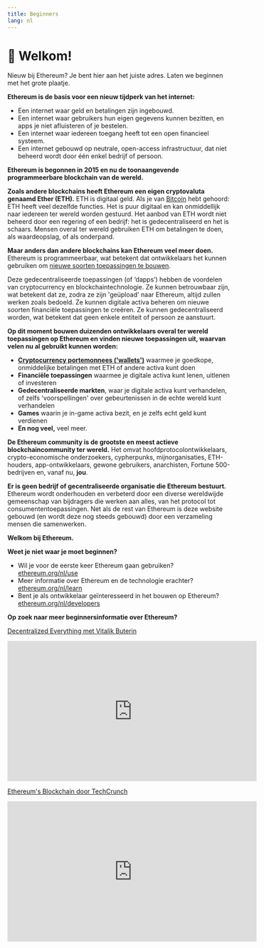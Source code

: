 ```yaml
---
title: Beginners
lang: nl
---
```


# :wave: Welkom!

Nieuw bij Ethereum? Je bent hier aan het juiste adres. Laten we beginnen met het grote plaatje.

**Ethereum is de basis voor een nieuw tijdperk van het internet:**

- Een internet waar geld en betalingen zijn ingebouwd.
- Een internet waar gebruikers hun eigen gegevens kunnen bezitten, en apps je niet afluisteren of je bestelen.
- Een internet waar iedereen toegang heeft tot een open financieel systeem.
- Een internet gebouwd op neutrale, open-access infrastructuur, dat niet beheerd wordt door één enkel bedrijf of persoon.

**Ethereum is begonnen in 2015 en nu de toonaangevende programmeerbare blockchain van de wereld.**

**Zoals andere blockchains heeft Ethereum een eigen cryptovaluta genaamd Ether (ETH).** ETH is digitaal geld. Als je van [Bitcoin](http://bitcoin.org/) hebt gehoord: ETH heeft veel dezelfde functies. Het is puur digitaal en kan onmiddellijk naar iedereen ter wereld worden gestuurd. Het aanbod van ETH wordt niet beheerd door een regering of een bedrijf: het is gedecentraliseerd en het is schaars. Mensen overal ter wereld gebruiken ETH om betalingen te doen, als waardeopslag, of als onderpand.

**Maar anders dan andere blockchains kan Ethereum veel meer doen.** Ethereum is programmeerbaar, wat betekent dat ontwikkelaars het kunnen gebruiken om [nieuwe soorten toepassingen te bouwen](/nl/use/#1-use-an-application-built-on-ethereum/).

Deze gedecentraliseerde toepassingen (of ‘dapps’) hebben de voordelen van cryptocurrency en blockchaintechnologie. Ze kunnen betrouwbaar zijn, wat betekent dat ze, zodra ze zijn 'geüpload' naar Ethereum, altijd zullen werken zoals bedoeld. Ze kunnen digitale activa beheren om nieuwe soorten financiële toepassingen te creëren. Ze kunnen gedecentraliseerd worden, wat betekent dat geen enkele entiteit of persoon ze aanstuurt.

**Op dit moment bouwen duizenden ontwikkelaars overal ter wereld toepassingen op Ethereum en vinden nieuwe toepassingen uit, waarvan velen nu al gebruikt kunnen worden:**

- [**Cryptocurrency portemonnees ('wallets')**](/nl/use/#3-what-is-a-wallet-and-which-one-should-i-use/) waarmee je goedkope, onmiddelijke betalingen met ETH of andere activa kunt doen
- **Financiële toepassingen** waarmee je digitale activa kunt lenen, uitlenen of investeren
- **Gedecentraliseerde markten**, waar je digitale activa kunt verhandelen, of zelfs 'voorspellingen' over gebeurtenissen in de echte wereld kunt verhandelen
- **Games** waarin je in-game activa bezit, en je zelfs echt geld kunt verdienen
- **En nog veel,** veel meer.

**De Ethereum community is de grootste en meest actieve blockchaincommunity ter wereld.** Het omvat hoofdprotocolontwikkelaars, crypto-economische onderzoekers, cypherpunks, mijnorganisaties, ETH-houders, app-ontwikkelaars, gewone gebruikers, anarchisten, Fortune 500-bedrijven en, vanaf nu, **jou**.

**Er is geen bedrijf of gecentraliseerde organisatie die Ethereum bestuurt.** Ethereum wordt onderhouden en verbeterd door een diverse wereldwijde gemeenschap van bijdragers die werken aan alles, van het protocol tot consumententoepassingen. Net als de rest van Ethereum is deze website gebouwd (en wordt deze nog steeds gebouwd) door een verzameling mensen die samenwerken.

**Welkom bij Ethereum.**

**Weet je niet waar je moet beginnen?**

- Wil je voor de eerste keer Ethereum gaan gebruiken? [ethereum.org/nl/use](/nl/use/)
- Meer informatie over Ethereum en de technologie erachter? [ethereum.org/nl/learn](/nl/learn/)
- Bent je als ontwikkelaar geïnteresseerd in het bouwen op Ethereum? [ethereum.org/nl/developers](/nl/developers/)

**Op zoek naar meer beginnersinformatie over Ethereum?**

[Decentralized Everything met Vitalik Buterin](https://youtu.be/WSN5BaCzsbo)

<div class="iframe-container">
  <iframe width="560" height="315" src="https://www.youtube.com/embed/WSN5BaCzsbo" frameborder="0" allow="accelerometer; autoplay; encrypted-media; gyroscope; picture-in-picture" allowfullscreen></iframe>
</div>

[Ethereum's Blockchain door TechCrunch](https://www.youtube.com/watch?v=WfULutvxvzY)

<div class="iframe-container">
  <iframe width="560" height="315" src="https://www.youtube.com/embed/WfULutvxvzY" frameborder="0" allow="accelerometer; autoplay; encrypted-media; gyroscope; picture-in-picture" allowfullscreen></iframe>
</div>
